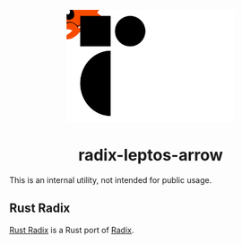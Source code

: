 <p align="center">
    <a href="../../../../logo.svg" alt="Rust Radix logo">
        <img src="../../../../logo.svg" width="300" height="200">
    </a>
</p>

<h1 align="center">radix-leptos-arrow</h1>

This is an internal utility, not intended for public usage.

## Rust Radix

[Rust Radix](https://github.com/RustForWeb/radix) is a Rust port of [Radix](https://www.radix-ui.com/primitives).
